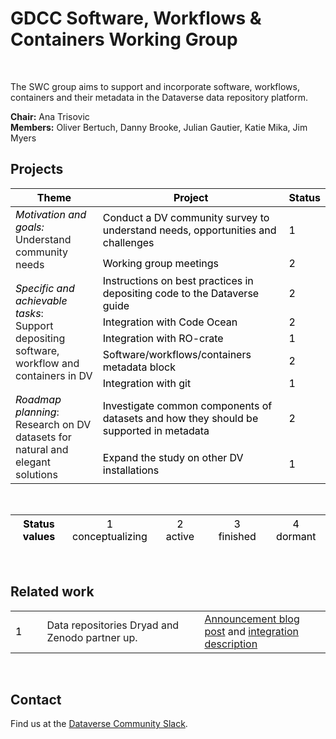 <h1> GDCC Software, Workflows & Containers Working Group </h1>
<br>

The SWC group aims to support and incorporate software, workflows, containers and their metadata in the Dataverse data repository platform.

**Chair:** Ana Trisovic<br> **Members:** Oliver Bertuch, Danny Brooke, Julian Gautier, Katie Mika, Jim Myers

<h2> Projects </h2>

<table class="tg">
<thead>
  <tr>
    <th class="tg-1wig"><span style="font-weight:700;font-style:normal;text-decoration:none;color:#000;background-color:transparent">Theme</span></th>
    <th class="tg-1wig"><span style="font-weight:700;font-style:normal;text-decoration:none;color:#000;background-color:transparent">Project</span></th>
    <th class="tg-1wig"><span style="font-weight:700;font-style:normal;text-decoration:none;color:#000;background-color:transparent">Status</span></th>
  </tr>
</thead>
<tbody>
  <tr>
    <td class="tg-82rs" rowspan="2"><span style="font-weight:400;font-style:italic;text-decoration:none;color:#000;background-color:transparent">Motivation and goals: </span><br><span style="font-weight:400;font-style:normal;text-decoration:none">Understand community needs</span></td>
    <td class="tg-0lax"><span style="font-weight:400;font-style:normal;text-decoration:none;color:#000;background-color:transparent">Conduct a DV community survey to understand needs, opportunities and challenges</span></td>
    <td class="tg-baqh"><span style="font-weight:400;font-style:normal;text-decoration:none;color:#000;background-color:transparent">1</span></td>
  </tr>
  <tr>
    <td class="tg-0lax"><span style="font-weight:400;font-style:normal;text-decoration:none;color:#000;background-color:transparent">Working group meetings</span></td>
    <td class="tg-baqh"><span style="font-weight:400;font-style:normal;text-decoration:none;color:#000;background-color:transparent">2</span></td>
  </tr>
  <tr>
    <td class="tg-4dna" rowspan="5"><span style="font-weight:400;font-style:italic;text-decoration:none;color:#000;background-color:transparent">Specific and achievable tasks</span>: <br><span style="font-weight:400;font-style:normal;text-decoration:none">Support depositing software, workflow and containers in DV</span></td>
    <td class="tg-0lax"><span style="font-weight:400;font-style:normal;text-decoration:none;color:#000;background-color:transparent">Instructions on best practices in depositing code to the Dataverse guide</span></td>
    <td class="tg-baqh"><span style="font-weight:400;font-style:normal;text-decoration:none;color:#000;background-color:transparent">2</span></td>
  </tr>
  <tr>
    <td class="tg-0lax"><span style="font-weight:400;font-style:normal;text-decoration:none;color:#000;background-color:transparent">Integration with Code Ocean</span></td>
    <td class="tg-baqh"><span style="font-weight:400;font-style:normal;text-decoration:none;color:#000;background-color:transparent">2</span></td>
  </tr>
  <tr>
    <td class="tg-0lax"><span style="font-weight:400;font-style:normal;text-decoration:none;color:#000;background-color:transparent">Integration with RO-crate</span></td>
    <td class="tg-baqh"><span style="font-weight:400;font-style:normal;text-decoration:none;color:#000;background-color:transparent">1</span></td>
  </tr>
  <tr>
    <td class="tg-0lax"><span style="font-weight:400;font-style:normal;text-decoration:none;color:#000;background-color:transparent">Software/workflows/containers metadata block</span></td>
    <td class="tg-baqh"><span style="font-weight:400;font-style:normal;text-decoration:none;color:#000;background-color:transparent">2</span></td>
  </tr>
  <tr>
    <td class="tg-0lax"><span style="font-weight:400;font-style:normal;text-decoration:none;color:#000;background-color:transparent">Integration with git</span></td>
    <td class="tg-baqh"><span style="font-weight:400;font-style:normal;text-decoration:none;color:#000;background-color:transparent">1</span></td>
  </tr>
  <tr>
    <td class="tg-5jfb" rowspan="2"><span style="font-weight:400;font-style:italic;text-decoration:none;color:#000;background-color:transparent">Roadmap planning</span>: <br><span style="font-weight:400;font-style:normal;text-decoration:none">Research on DV datasets for natural and elegant solutions</span></td>
    <td class="tg-0lax"><span style="font-weight:400;font-style:normal;text-decoration:none;color:#000;background-color:transparent">Investigate common components of datasets and how they should be supported in metadata</span></td>
    <td class="tg-baqh"><span style="font-weight:400;font-style:normal;text-decoration:none;color:#000;background-color:transparent">2</span></td>
  </tr>
  <tr>
    <td class="tg-0lax"><span style="font-weight:400;font-style:normal;text-decoration:none;color:#000;background-color:transparent">Expand the study on other DV installations</span></td>
    <td class="tg-baqh"><span style="font-weight:400;font-style:normal;text-decoration:none;color:#000;background-color:transparent">1</span></td>
  </tr>
</tbody>
</table>
<br>
<table class="tg">
<thead>
  <tr>
    <th class="tg-baqh" width="20%"><span style="font-weight:700;font-style:normal;text-decoration:none;color:#000;background-color:transparent">Status</span><br><span style="font-weight:700;font-style:normal;text-decoration:none;color:#000;background-color:transparent">values</span></th>
    <th class="tg-baqh" width="20%"><span style="font-weight:400;font-style:normal;text-decoration:none;color:#000;background-color:transparent">1</span><br><span style="font-weight:400;font-style:normal;text-decoration:none;color:#000;background-color:transparent">conceptualizing</span></th>
    <th class="tg-baqh" width="20%"><span style="font-weight:400;font-style:normal;text-decoration:none;color:#000;background-color:transparent">2</span><br><span style="font-weight:400;font-style:normal;text-decoration:none;color:#000;background-color:transparent">active</span></th>
    <th class="tg-baqh" width="20%"><span style="font-weight:400;font-style:normal;text-decoration:none;color:#000;background-color:transparent">3</span><br><span style="font-weight:400;font-style:normal;text-decoration:none;color:#000;background-color:transparent">finished</span></th>
    <th class="tg-baqh" width="20%"><span style="font-weight:400;font-style:normal;text-decoration:none;color:#000;background-color:transparent">4</span><br><span style="font-weight:400;font-style:normal;text-decoration:none;color:#000;background-color:transparent">dormant</span></th>
  </tr>
</thead>
</table>

<br>
<h2> Related work </h2>

<table class="tg" width="100%">
<tbody>
  <tr>
    <td class="tg-baqh" width="10%"><span style="font-weight:400;font-style:normal;text-decoration:none;color:#000;background-color:transparent">1</span></td>
    <td class="tg-0lax" width="50%">Data repositories Dryad and Zenodo partner up.</td>
    <td class="tg-0lax" width="40%">
        <a href="https://blog.zenodo.org/2020/03/10/dryad-and-zenodo-our-path-ahead/">Announcement blog post</a> and
        <a href="https://blog.zenodo.org/2021/02/08/2021-02-08-doing-it-right/">integration description</a>
        </td>
  </tr>
</tbody>
</table>

<br>
<h2> Contact </h2>

Find us at the [Dataverse Community Slack](dataversecommunity.slack.com).